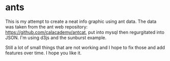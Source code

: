 ants
====

This is my attempt to create a neat info graphic using ant data.  The data was taken from the ant web repository: https://github.com/calacademy/antcat, put into mysql then regurgitated into JSON.  I'm using d3js and the sunburst example.

Still a lot of small things that are not working and I hope to fix those and add features over time.  I hope you like it.
